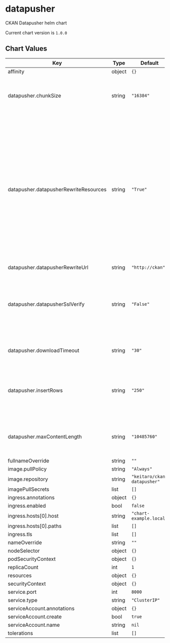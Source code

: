 datapusher
==========
CKAN Datapusher helm chart

Current chart version is `1.0.0`





## Chart Values

| Key | Type | Default | Description |
|-----|------|---------|-------------|
| affinity | object | `{}` |  |
| datapusher.chunkSize | string | `"16384"` | Size of chunks of the data that is being downloaded in bytes |
| datapusher.datapusherRewriteResources | string | `"True"` | Enable or disable (boolean) whether datapusher should rewrite resources uploaded to CKAN's filestore, since datapusher takes the CKAN Site URL value for generating the resource URL. Default: False |
| datapusher.datapusherRewriteUrl | string | `"http://ckan"` |  |
| datapusher.datapusherSslVerify | string | `"False"` | Enable or disable (boolean) verification of SSL when trying to get resources. Default: True |
| datapusher.downloadTimeout | string | `"30"` | Timeout limit of the download request |
| datapusher.insertRows | string | `"250"` | Number of rows to take from the data and upload them as chunks to datastore |
| datapusher.maxContentLength | string | `"10485760"` | Maximum size of content to be uploaded in bytes. |
| fullnameOverride | string | `""` |  |
| image.pullPolicy | string | `"Always"` |  |
| image.repository | string | `"keitaro/ckan-datapusher"` |  |
| imagePullSecrets | list | `[]` |  |
| ingress.annotations | object | `{}` |  |
| ingress.enabled | bool | `false` |  |
| ingress.hosts[0].host | string | `"chart-example.local"` |  |
| ingress.hosts[0].paths | list | `[]` |  |
| ingress.tls | list | `[]` |  |
| nameOverride | string | `""` |  |
| nodeSelector | object | `{}` |  |
| podSecurityContext | object | `{}` |  |
| replicaCount | int | `1` |  |
| resources | object | `{}` |  |
| securityContext | object | `{}` |  |
| service.port | int | `8000` |  |
| service.type | string | `"ClusterIP"` |  |
| serviceAccount.annotations | object | `{}` |  |
| serviceAccount.create | bool | `true` |  |
| serviceAccount.name | string | `nil` |  |
| tolerations | list | `[]` |  |

